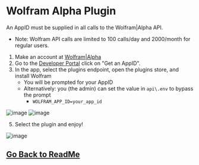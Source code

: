 # Wolfram Alpha Plugin

An AppID must be supplied in all calls to the Wolfram|Alpha API. 

- Note: Wolfram API calls are limited to 100 calls/day and 2000/month for regular users.

1. Make an account at <a href='http://products.wolframalpha.com/api/'>Wolfram|Alpha</a>
2. Go to the <a href='https://developer.wolframalpha.com/portal/myapps/'>Developer Portal</a> click on "Get an AppID".
3. In the app, select the plugins endpoint, open the plugins store, and install Wolfram
    - You will be prompted for your AppID
    - Alternatively: you (the admin) can set the value in `api\.env` to bypass the prompt
        - `WOLFRAM_APP_ID=your_app_id`

![image](https://github.com/danny-avila/chatgpt-clone/assets/110412045/e33e0133-66c1-4781-9ca8-bbd8c174579c)
![image](https://github.com/danny-avila/chatgpt-clone/assets/110412045/a075e5b9-d648-405d-96cf-178af792aabc)


5. Select the plugin and enjoy!

![image](https://github.com/danny-avila/chatgpt-clone/assets/110412045/fe5626ce-dfc5-4b0f-b203-e954975ff551)

##

## [Go Back to ReadMe](../../../README.md)
